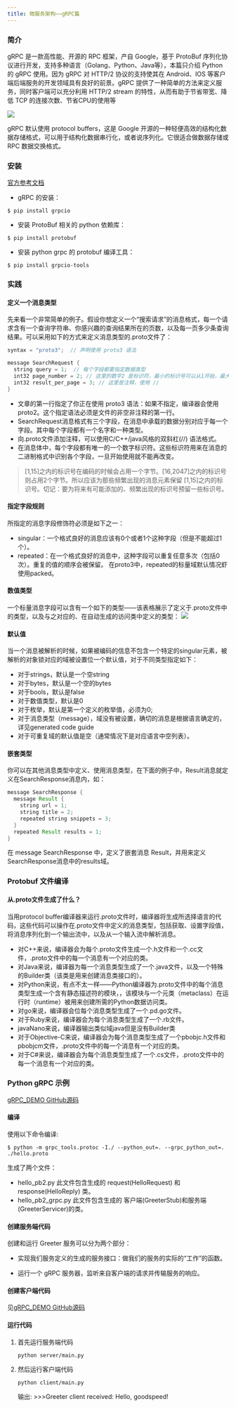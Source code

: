```yaml
---
title: 微服务架构——gRPC篇
---
```

### 简介
gRPC 是一款高性能、开源的 RPC 框架，产自 Google，基于 ProtoBuf 序列化协议进行开发，支持多种语言（Golang、Python、Java等），本篇只介绍 Python 的 gRPC 使用。因为 gRPC 对 HTTP/2 协议的支持使其在 Android、IOS 等客户端后端服务的开发领域具有良好的前景。gRPC 提供了一种简单的方法来定义服务，同时客户端可以充分利用 HTTP/2 stream 的特性，从而有助于节省带宽、降低 TCP 的连接次数、节省CPU的使用等

![](https://tva1.sinaimg.cn/large/006tNbRwly1ga10j66lchj31180lk0un.jpg)

gRPC 默认使用 protocol buffers，这是 Google 开源的一种轻便高效的结构化数据存储格式，可以用于结构化数据串行化，或者说序列化。它很适合做数据存储或 RPC 数据交换格式。

### 安装

[官方参考文档](https://grpc.io/docs/quickstart/python/)

* gRPC 的安装：

```shell
$ pip install grpcio
```
* 安装 ProtoBuf 相关的 python 依赖库：
```shell
$ pip install protobuf
```
* 安装 python grpc 的 protobuf 编译工具：
```shell
$ pip install grpcio-tools
```

### 实践

#### 定义一个消息类型
先来看一个非常简单的例子。假设你想定义一个“搜索请求”的消息格式，每一个请求含有一个查询字符串、你感兴趣的查询结果所在的页数，以及每一页多少条查询结果。可以采用如下的方式来定义消息类型的.proto文件了：
```java
syntax = "proto3";  // 声明使用 proto3 语法

message SearchRequest {
  string query = 1;  // 每个字段都要指定数据类型
  int32 page_number = 2; // 这里的数字2 是标识符，最小的标识号可以从1开始，最大到2^29 - 1, or 536,870,911。不可以使用其中的[19000－19999]
  int32 result_per_page = 3; // 这里是注释，使用 //
}
```

* 文章的第一行指定了你正在使用 proto3 语法：如果不指定，编译器会使用 proto2。这个指定语法必须是文件的非空非注释的第一行。
* SearchRequest消息格式有三个字段，在消息中承载的数据分别对应于每一个字段。其中每个字段都有一个名字和一种类型。
* 向.proto文件添加注释，可以使用C/C++/java风格的双斜杠(//) 语法格式。
* 在消息体中，每个字段都有唯一的一个数字标识符。这些标识符用来在消息的二进制格式中识别各个字段，一旦开始使用就不能再改变。

> [1,15]之内的标识号在编码的时候会占用一个字节。[16,2047]之内的标识号则占用2个字节。所以应该为那些频繁出现的消息元素保留 [1,15]之内的标识号。切记：要为将来有可能添加的、频繁出现的标识号预留一些标识号。

#### 指定字段规则
所指定的消息字段修饰符必须是如下之一：
* singular：一个格式良好的消息应该有0个或者1个这种字段（但是不能超过1个）。
* repeated：在一个格式良好的消息中，这种字段可以重复任意多次（包括0次）。重复的值的顺序会被保留。
在proto3中，repeated的标量域默认情况虾使用packed。

#### 数值类型
一个标量消息字段可以含有一个如下的类型——该表格展示了定义于.proto文件中的类型，以及与之对应的、在自动生成的访问类中定义的类型：
![](https://tva1.sinaimg.cn/large/006tNbRwly1ga10jewithj30u01ifjxc.jpg)

#### 默认值
当一个消息被解析的时候，如果被编码的信息不包含一个特定的singular元素，被解析的对象锁对应的域被设置位一个默认值，对于不同类型指定如下：

* 对于strings，默认是一个空string
* 对于bytes，默认是一个空的bytes
* 对于bools，默认是false
* 对于数值类型，默认是0
* 对于枚举，默认是第一个定义的枚举值，必须为0;
* 对于消息类型（message），域没有被设置，确切的消息是根据语言确定的，详见generated code guide
* 对于可重复域的默认值是空（通常情况下是对应语言中空列表）。


#### 嵌套类型
你可以在其他消息类型中定义、使用消息类型，在下面的例子中，Result消息就定义在SearchResponse消息内，如：
```java
message SearchResponse {
  message Result {
    string url = 1;
    string title = 2;
    repeated string snippets = 3;
  }
  repeated Result results = 1;
}
```
在 message SearchResponse 中，定义了嵌套消息 Result，并用来定义SearchResponse消息中的results域。


### Protobuf 文件编译
#### 从.proto文件生成了什么？
当用protocol buffer编译器来运行.proto文件时，编译器将生成所选择语言的代码，这些代码可以操作在.proto文件中定义的消息类型，包括获取、设置字段值，将消息序列化到一个输出流中，以及从一个输入流中解析消息。

* 对C++来说，编译器会为每个.proto文件生成一个.h文件和一个.cc文件，.proto文件中的每一个消息有一个对应的类。
* 对Java来说，编译器为每一个消息类型生成了一个.java文件，以及一个特殊的Builder类（该类是用来创建消息类接口的）。
* 对Python来说，有点不太一样——Python编译器为.proto文件中的每个消息类型生成一个含有静态描述符的模块，，该模块与一个元类（metaclass）在运行时（runtime）被用来创建所需的Python数据访问类。
* 对go来说，编译器会位每个消息类型生成了一个.pd.go文件。
* 对于Ruby来说，编译器会为每个消息类型生成了一个.rb文件。
* javaNano来说，编译器输出类似域java但是没有Builder类
* 对于Objective-C来说，编译器会为每个消息类型生成了一个pbobjc.h文件和pbobjcm文件，.proto文件中的每一个消息有一个对应的类。
* 对于C#来说，编译器会为每个消息类型生成了一个.cs文件，.proto文件中的每一个消息有一个对应的类。


### Python gRPC 示例

[gRPC_DEMO  GitHub源码](https://github.com/Ctrlsman/gRPC_DEMO.git)

#### 编译

使用以下命令编译:
```shell
$ python -m grpc_tools.protoc -I./ --python_out=. --grpc_python_out=. ./hello.proto
```

生成了两个文件：
* hello_pb2.py 此文件包含生成的 request(HelloRequest) 和 response(HelloReply) 类。
* hello_pb2_grpc.py 此文件包含生成的 客户端(GreeterStub)和服务端(GreeterServicer)的类。

#### 创建服务端代码
创建和运行 Greeter 服务可以分为两个部分：
* 实现我们服务定义的生成的服务接口：做我们的服务的实际的“工作”的函数。

* 运行一个 gRPC 服务器，监听来自客户端的请求并传输服务的响应。

#### 创建客户端代码
见[gRPC_DEMO  GitHub源码](https://github.com/Ctrlsman/gRPC_DEMO.git)

#### 运行代码
1. 首先运行服务端代码

    ```shell
    python server/main.py
    ```
    
2. 然后运行客户端代码

    ```shell
    python client/main.py
    ```
    
    输出:
    \>>>Greeter client received: Hello, goodspeed!
